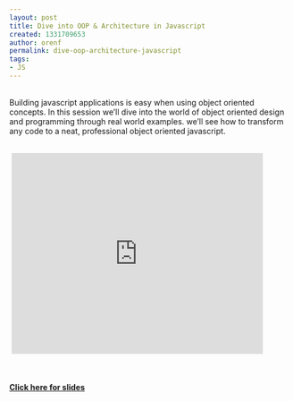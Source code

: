 ```yaml
---
layout: post
title: Dive into OOP & Architecture in Javascript
created: 1331709653
author: orenf
permalink: dive-oop-architecture-javascript
tags:
- JS
---
```

<div>
<div class="FormInput" id="Title">&nbsp;</div>
<div class="FormInput" id="Description">Building  javascript applications is easy when using object oriented concepts. In  this session we&rsquo;ll dive into the world of object oriented design and  programming through real world examples. we&rsquo;ll see how to transform any  code to a neat, professional object oriented javascript.</div>
</div>
<div>&nbsp;</div>
<p>&nbsp;<iframe width="450" height="359" frameborder="0" src="http://blip.tv/play/grVLgu%2B4PgA.html?p=1" allowfullscreen=""></iframe><embed type="application/x-shockwave-flash" src="http://a.blip.tv/api.swf#grVLgu+4PgA" style="display: none;"></embed></p>
<div>
<div>&nbsp;</div>
<div>&nbsp;</div>
<div><a href="http://orizens.com/tools/oopjs"><strong><u>Click here for slides</u></strong></a></div>
<div>&nbsp;</div>
<div>&nbsp;</div>
</div>
<p>&nbsp;</p>
